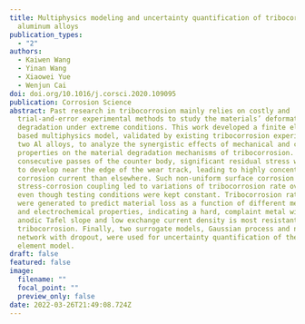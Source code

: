 ```yaml
---
title: Multiphysics modeling and uncertainty quantification of tribocorrosion in
  aluminum alloys
publication_types:
  - "2"
authors:
  - Kaiwen Wang
  - Yinan Wang
  - Xiaowei Yue
  - Wenjun Cai
doi: doi.org/10.1016/j.corsci.2020.109095
publication: Corrosion Science
abstract: Past research in tribocorrosion mainly relies on costly and
  trial-and-error experimental methods to study the materials’ deformation and
  degradation under extreme conditions. This work developed a finite element
  based multiphysics model, validated by existing tribocorrosion experiments of
  two Al alloys, to analyze the synergistic effects of mechanical and corrosion
  properties on the material degradation mechanisms of tribocorrosion. During
  consecutive passes of the counter body, significant residual stress was found
  to develop near the edge of the wear track, leading to highly concentrated
  corrosion current than elsewhere. Such non-uniform surface corrosion and
  stress-corrosion coupling led to variations of tribocorrosion rate over time,
  even though testing conditions were kept constant. Tribocorrosion rate maps
  were generated to predict material loss as a function of different mechanical
  and electrochemical properties, indicating a hard, complaint metal with high
  anodic Tafel slope and low exchange current density is most resistant to
  tribocorrosion. Finally, two surrogate models, Gaussian process and neural
  network with dropout, were used for uncertainty quantification of the finite
  element model.
draft: false
featured: false
image:
  filename: ""
  focal_point: ""
  preview_only: false
date: 2022-03-26T21:49:08.724Z
---
```

